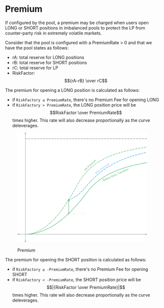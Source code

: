# Premium

If configured by the pool, a premium may be charged when users open LONG or SHORT positions in imbalanced pools to protect the LP from counter-party risk in extremely volatile markets.

Consider that the pool is configured with a PremiumRate > 0 and that we have the pool states as follows:

* rA: total reserve for LONG positions
* rB: total reserve for SHORT positions
* rC: total reserve for LP
* RiskFactor: $${rA-rB} \over rC$$

The premium for opening a LONG position is calculated as follows:

* if `RiskFactory ≤ PremiumRate`, there's no Premium Fee for opening LONG
* if `RiskFactory > PremiumRate`, the LONG position price will be $$RiskFactor \over PremiumRate$$ times higher. This rate will also decrease proportionally as the curve deleverages.

<figure><img src="../.gitbook/assets/image (5) (2).png" alt=""><figcaption><p>Premium</p></figcaption></figure>

The premium for opening the SHORT position is calculated as follows:

* if `RiskFactory ≥ -PremiumRate`, there's no Premium Fee for opening SHORT
* if `RiskFactory < -PremiumRate`, the SHORT position price will be $$|{RiskFactor \over PremiumRate}|$$ times higher. This rate will also decrease proportionally as the curve deleverages.
